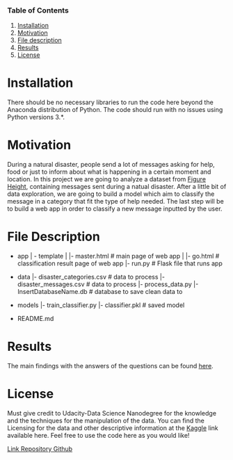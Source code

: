 ### Table of Contents

1. [ Installation ](#installation)
2. [ Motivation ](#motivation)
3. [ File description ](#file_desc)
4. [ Results ](#result)
5. [ License ](#license)

# Installation <a name="installation"></a>

There should be no necessary libraries to run the code here beyond the Anaconda distribution of Python. 
The code should run with no issues using Python versions 3.*.

# Motivation <a name="motivation"></a>

During a natural disaster, people send a lot of messages asking for help, food or just to inform about what is happening in a certain moment and location.
In this project we are going to analyze a dataset from [Figure Height](https://appen.com/), containing messages sent during a natual disaster.
After a little bit of data exploration, we are going to build a model which aim to classify the message in a category that fit the type of help needed.
The last step will be to build a web app in order to classify a new message inputted by the user.

# File Description <a name="file_desc"></a>

- app
| - template
| |- master.html  # main page of web app
| |- go.html  # classification result page of web app
|- run.py  # Flask file that runs app

- data
|- disaster_categories.csv  # data to process 
|- disaster_messages.csv  # data to process
|- process_data.py
|- InsertDatabaseName.db   # database to save clean data to

- models
|- train_classifier.py
|- classifier.pkl  # saved model 

- README.md


# Results <a name="result"></a>
The main findings with the answers of the questions can be found [here](https://medium.com/@thomasredz/so-you-wanna-list-a-property-on-the-airbnb-market-maybe-this-can-help-ffcbda1b4da0).

# License <a name="license"></a>
Must give credit to Udacity-Data Science Nanodegree for the knowledge and the techniques for the manipulation of the data. 
You can find the Licensing for the data and other descriptive information at the [Kaggle](https://www.kaggle.com/datasets/airbnb/seattle) link available here. 
Feel free to use the code here as you would like!

[Link Repository Github](https://github.com/thomasredz/airbnb-seattle)
